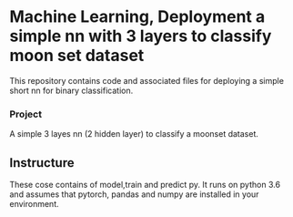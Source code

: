 # Machine Learning, Deployment a simple nn with 3 layers to classify moon set dataset

This repository contains code and associated files for deploying a simple short nn for binary classification.


### Project

A simple 3 layes nn (2 hidden layer) to classify a moonset dataset.

## Instructure

These cose contains of model,train and predict py. It runs on python 3.6 and assumes that pytorch, pandas and numpy are installed in your environment.




